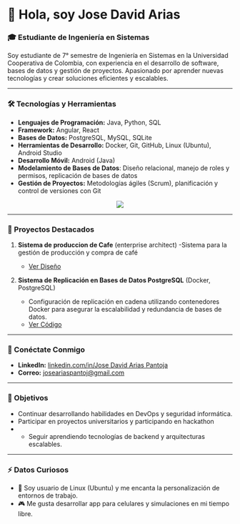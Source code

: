 # 👋 Hola, soy **Jose David Arias** 

### 🎓 Estudiante de Ingeniería en Sistemas
Soy estudiante de 7° semestre de Ingeniería en Sistemas en la Universidad Cooperativa de Colombia, con experiencia en el desarrollo de software, bases de datos y gestión de proyectos. Apasionado por aprender nuevas tecnologías y crear soluciones eficientes y escalables.

---

### 🛠 Tecnologías y Herramientas
- **Lenguajes de Programación:** Java, Python, SQL
- **Framework:** Angular, React
- **Bases de Datos:** PostgreSQL, MySQL, SQLite
- **Herramientas de Desarrollo:** Docker, Git, GitHub, Linux (Ubuntu), Android Studio
- **Desarrollo Móvil:** Android (Java)
- **Modelamiento de Bases de Datos**: Diseño relacional, manejo de roles y permisos, replicación de bases de datos
- **Gestión de Proyectos:** Metodologías ágiles (Scrum), planificación y control de versiones con Git
<p align="center">
  <a href="https://skillicons.dev">
    <img src="https://skillicons.dev/icons?i=css,discord,docker,postgres,figma,github,html,java,wordpress,linux,mongodb,mysql,postman,py,vscode,androidstudio,git,idea,ubuntu,vim,&perline=14" />
  </a>
</p>

---

### 📂 Proyectos Destacados
1. **Sistema de produccion de Cafe** (enterprise architect)
   -Sistema para la gestión de producción y compra de café
   - [Ver Diseño](https://github.com/josearpa123/Sistema-produccion-cafe)

2. **Sistema de Replicación en Bases de Datos PostgreSQL** (Docker, PostgreSQL)
   - Configuración de replicación en cadena utilizando contenedores Docker para asegurar la escalabilidad y redundancia de bases de datos.
   - [Ver Código](https://github.com/josearpa123/Proyecto-Dockerizado-con-ETL-Oracle-y-PostgreSQL)

---

### 🔗 Conéctate Conmigo
- **LinkedIn:** [linkedin.com/in/Jose David Arias Pantoja](https://www.linkedin.com/in/jose-david-arias-pantoja-791b011a2/)
- **Correo:** joseariaspantoj@gmail.com
---

### 🚀 Objetivos
- Continuar desarrollando habilidades en DevOps y seguridad informática.
- Participar en proyectos universitarios y participando en hackathon
- - Seguir aprendiendo tecnologías de backend y arquitecturas escalables.

---

### ⚡ Datos Curiosos
- 🐧 Soy usuario de Linux (Ubuntu) y me encanta la personalización de entornos de trabajo.
- 🎮 Me gusta desarrollar app para celulares y simulaciones en mi tiempo libre.

